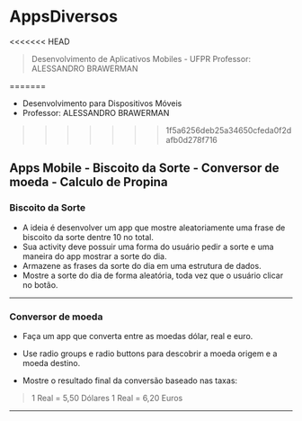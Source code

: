 # AppsDiversos
<<<<<<< HEAD
> Desenvolvimento de Aplicativos Mobiles - UFPR
> Professor: ALESSANDRO BRAWERMAN

=======
- Desenvolvimento para Dispositivos Móveis
- Professor: ALESSANDRO BRAWERMAN
>>>>>>> 1f5a6256deb25a34650cfeda0f2dafb0d278f716
## Apps Mobile - Biscoito da Sorte - Conversor de moeda - Calculo de Propina

### Biscoito da Sorte

- A ideia é desenvolver um app que mostre aleatoriamente uma frase de
biscoito da sorte dentre 10 no total.
- Sua activity deve possuir uma forma do usuário pedir a sorte e uma
maneira do app mostrar a sorte do dia.
- Armazene as frases da sorte do dia em uma estrutura de dados.
- Mostre a sorte do dia de forma aleatória, toda vez que o usuário clicar
no botão.

---

### Conversor de moeda

- Faça um app que converta entre as moedas dólar, real e euro.

- Use radio groups e radio buttons para descobrir a moeda origem e a moeda destino.

- Mostre o resultado final da conversão baseado nas taxas:

> 1 Real = 5,50 Dólares
> 1 Real = 6,20 Euros

---
